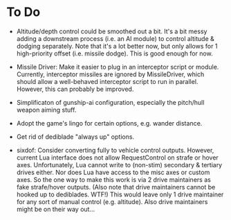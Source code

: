 # To Do #

 * Altitude/depth control could be smoothed out a bit. It's a bit messy adding a downstream process (i.e. an AI module) to control altitude & dodging separately. Note that it's a lot better now, but only allows for 1 high-priority offset (i.e. missile dodge). This is good enough for now.

 * Missile Driver: Make it easier to plug in an interceptor script or module. Currently, interceptor missiles are ignored by MissileDriver, which should allow a well-behaved interceptor script to run in parallel. However, this can probably be improved.

 * Simplificaton of gunship-ai configuration, especially the pitch/hull weapon aiming stuff.

 * Adopt the game's lingo for certain options, e.g. wander distance.

 * Get rid of dediblade "always up" options.

 * sixdof: Consider converting fully to vehicle control outputs. However, current Lua interface
   does not allow RequestControl on strafe or hover axes.
   Unfortunately, Lua cannot write to (non-stim) secondary & tertiary drives either.
   Nor does Lua have access to the misc axes or custom axes.
   So the one way to make this work is via 2 drive maintainers as fake strafe/hover outputs.
   (Also note that drive maintainers cannot be hooked up to dediblades. WTF!)
   This would leave only 1 drive maintainer for any sort of manual control (e.g. altitude).
   Also drive maintainers might be on their way out...
